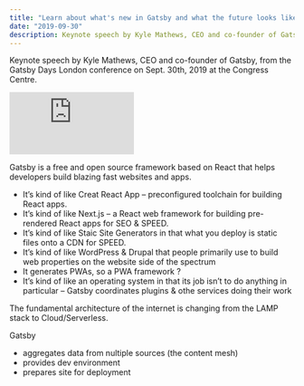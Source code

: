 ```yaml
---
title: "Learn about what's new in Gatsby and what the future looks like!"
date: "2019-09-30"
description: Keynote speech by Kyle Mathews, CEO and co-founder of Gatsby, from the Gatsby Days London conference on Sept. 30th, 2019 at the Congress Centre. 
---
```


Keynote speech by Kyle Mathews, CEO and co-founder of Gatsby, from the Gatsby Days London conference on Sept. 30th, 2019 at the Congress Centre. 

<iframe width="220" height="110" src="https://www.youtube.com/embed/UvO7h_KwgpE" frameborder="0" allowfullscreen></iframe>

Gatsby is a free and open source framework based on React that helps developers build blazing fast websites and apps. 
-   It’s kind of like Creat React App – preconfigured toolchain for building React apps. 
-	It’s kind of like Next.js – a React web framework for building pre-rendered React apps for SEO & SPEED. 
-	It’s kind of like Staic Site Generators in that what you deploy is static files onto a CDN for SPEED.
-	It’s kind of like WordPress & Drupal that people primarily use to build web properties on the website side of the spectrum
-	It generates PWAs, so a PWA framework ?
-	It’s kind of like an operating system in that its job isn’t to do anything in particular – Gatsby coordinates plugins & othe services doing their work

The fundamental architecture of the internet is changing from the LAMP stack to Cloud/Serverless.

Gatsby
-	aggregates data from nultiple sources (the content mesh)
-	provides dev environment
-	prepares site for deployment
